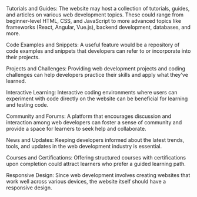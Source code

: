 
Tutorials and Guides: The website may host a collection of tutorials, guides, and articles on various web development topics. These could range from beginner-level HTML, CSS, and JavaScript to more advanced topics like frameworks (React, Angular, Vue.js), backend development, databases, and more.

Code Examples and Snippets: A useful feature would be a repository of code examples and snippets that developers can refer to or incorporate into their projects.

Projects and Challenges: Providing web development projects and coding challenges can help developers practice their skills and apply what they've learned.

Interactive Learning: Interactive coding environments where users can experiment with code directly on the website can be beneficial for learning and testing code.

Community and Forums: A platform that encourages discussion and interaction among web developers can foster a sense of community and provide a space for learners to seek help and collaborate.

News and Updates: Keeping developers informed about the latest trends, tools, and updates in the web development industry is essential.

Courses and Certifications: Offering structured courses with certifications upon completion could attract learners who prefer a guided learning path.

Responsive Design: Since web development involves creating websites that work well across various devices, the website itself should have a responsive design.

